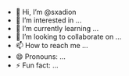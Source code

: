 - 👋 Hi, I’m @sxadion
- 👀 I’m interested in ...
- 🌱 I’m currently learning ...
- 💞️ I’m looking to collaborate on ...
- 📫 How to reach me ...
- 😄 Pronouns: ...
- ⚡ Fun fact: ...

<!---
sxadion/sxadion is a ✨ special ✨ repository because its `README.md` (this file) appears on your GitHub profile.
You can click the Preview link to take a look at your changes.
--->
